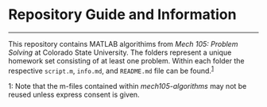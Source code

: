 # Repository Guide and Information
---
This repository contains MATLAB algorithims from *Mech 105: Problem Solving* at Colorado State University. The folders represent a unique homework set consisting of at least one problem. Within each folder the respective `script.m`, `info.md`, and `README.md` file can be found.<sup>[1](#footnoteUno)</sup>

<a name = "footnoteUno">1</a>: Note that the m-files contained within *mech105-algorithms* may not be reused unless express consent is given.  

